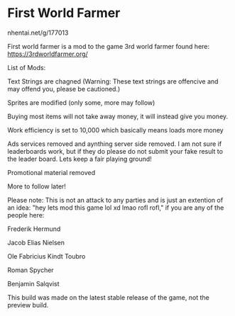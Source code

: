 # First World Farmer
nhentai.net/g/177013

First world farmer is a mod to the game 3rd world farmer found here: https://3rdworldfarmer.org/

List of Mods:

Text Strings are chagned (Warning: These text strings are offencive and may offend you, please be cautioned.)

Sprites are modified (only some, more may follow)

Buying most items will not take away money, it will instead give you money.

Work efficiency is set to 10,000 which basically means loads more money

Ads services removed and aynthing server side removed. I am not sure if leaderboards work, but if they do please do not submit your fake result to the leader board. Lets keep a fair playing ground!

Promotional material removed

More to follow later!


Please note: This is not an attack to any parties and is just an extention of an idea: "hey lets mod this game lol xd lmao rofl rofl," if you are any of the people here:

Frederik Hermund

Jacob Elias Nielsen

Ole Fabricius Kindt Toubro

Roman Spycher

Benjamin Salqvist


This build was made on the latest stable release of the game, not the preview build.
